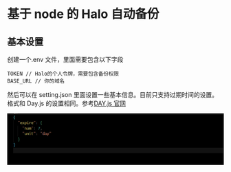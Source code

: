 # 基于 node 的 Halo 自动备份

## 基本设置

创建一个.env 文件，里面需要包含以下字段

```
TOKEN // Halo的个人令牌，需要包含备份权限
BASE_URL // 你的域名
```

然后可以在 setting.json 里面设置一些基本信息。目前只支持过期时间的设置。格式和 Day.js 的设置相同。参考[DAY.js 官网](https://day.js.org/docs/zh-CN/manipulate/add#%E6%94%AF%E6%8C%81%E7%9A%84%E5%8D%95%E4%BD%8D%E5%88%97%E8%A1%A8)

![setting.json设置](image.png)
